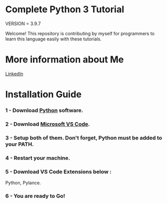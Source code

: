 # Complete Python 3 Tutorial

VERSION = 3.9.7

Welcome! This repository is contributing by myself for programmers to learn this language easily with these tutorials.

# More information about Me

[LinkedIn](https://www.linkedin.com/in/emiryarkinyaman/)

# Installation Guide

### 1 - Download [Python](https://www.python.org) software.

### 2 - Download [Microsoft VS Code](https://code.visualstudio.com/download).

### 3 - Setup both of them. Don't forget, Python must be added to your PATH.

### 4 - Restart your machine.

### 5 - Download VS Code Extensions below : 
Python, Pylance.

### 6 - You are ready to Go!
